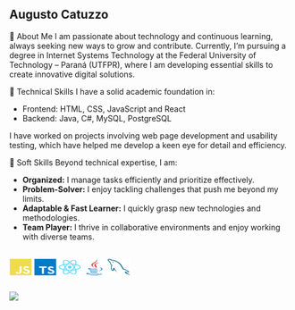 ## Augusto Catuzzo

🚀 About Me
I am passionate about technology and continuous learning, always seeking new ways to grow and contribute. Currently, I’m pursuing a degree in Internet Systems Technology at the Federal University of Technology – Paraná (UTFPR), where I am developing essential skills to create innovative digital solutions.

🔧 Technical Skills
I have a solid academic foundation in:

- Frontend: HTML, CSS, JavaScript and React
- Backend: Java, C#, MySQL, PostgreSQL

I have worked on projects involving web page development and usability testing, which have helped me develop a keen eye for detail and efficiency.

🌟 Soft Skills
Beyond technical expertise, I am:

- **Organized:** I manage tasks efficiently and prioritize effectively.  
- **Problem-Solver:** I enjoy tackling challenges that push me beyond my limits.  
- **Adaptable & Fast Learner:** I quickly grasp new technologies and methodologies.  
- **Team Player:** I thrive in collaborative environments and enjoy working with diverse teams.  


<div style="display: inline_block"><br>
  <img align="center" alt="Rafa-Js" height="30" width="40" src="https://raw.githubusercontent.com/devicons/devicon/master/icons/javascript/javascript-plain.svg">
  <img align="center" alt="Rafa-Ts" height="30" width="40" src="https://raw.githubusercontent.com/devicons/devicon/master/icons/typescript/typescript-plain.svg">
  <img align="center" alt="Rafa-React" height="30" width="40" src="https://raw.githubusercontent.com/devicons/devicon/master/icons/react/react-original.svg">
  <img align="center" alt="Rafa-Java" height="30" width="40" src="https://raw.githubusercontent.com/devicons/devicon/master/icons/java/java-original.svg">
  <img align="center" alt="Rafa-SQL" height="30" width="40" src="https://raw.githubusercontent.com/devicons/devicon/master/icons/mysql/mysql-original.svg">
</div>

 
##
 
<div> 
  <a href="https://www.instagram.com/acatuzzo" target="_blank"><img src="https://img.shields.io/badge/-Instagram-%23E4405F?style=for-the-badge&logo=instagram&logoColor=white" target="_blank"></a>
</div>
<!--
**AugustoCat/AugustoCat** is a ✨ _special_ ✨ repository because its `README.md` (this file) appears on your GitHub profile.
